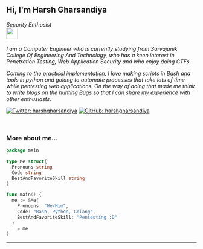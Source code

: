 <h2> Hi, I'm Harsh Gharsandiya</h2>
<p><em>Security Enthusist <br><img src="https://media.giphy.com/media/WUlplcMpOCEmTGBtBW/giphy.gif" width="30"><br><br>
 I am a Computer Engineer who is currently studying from Sarvajanik College Of Engineering And Technology, who has a keen interest in Penetration Testing, Web Application Security and who enjoy doing CTFs.

Coming to the practical implementation, I love making scripts in Bash and tools in python and golang to automate processes that take lots of time while pentesting web applications. On the way of doing that made me think to write blogs on the hunting Bugs so that I can share my experience with other enthusiasts.
</em></p>

[![Twitter: harshgharsandiya ](https://img.shields.io/twitter/follow/harshgharsandiya?style=flat-square)](https://twitter.com/harshgharsandia)
[![GitHub: harshgharsandiya](https://img.shields.io/github/followers/harshgharsandiya?label=follow%20github&style=flat-square)](https://github.com/harshgharsandiya)

<br>

### More about me...

```go
package main

type Me struct{
  Pronouns string
  Code string
  BestAndFavoriteSkill string
}

func main() {
  me := &Me{
    Pronouns: "He/Him",
    Code: "Bash, Python, Golang",
    BestAndFavoriteSkill: "Pentesting :D"
  }
  _ = me
}
```
---
